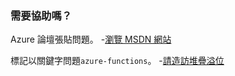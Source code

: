 ### <a name="need-some-help"></a>需要協助嗎？

Azure 論壇張貼問題。 -[瀏覽 MSDN 網站](http://go.microsoft.com/fwlink/?LinkId=780719)

標記以關鍵字問題`azure-functions`。 -[請造訪堆疊溢位](http://stackoverflow.com/questions/tagged/azure-functions)